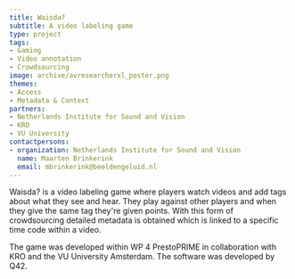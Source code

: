 ```yaml
---
title: Waisda?
subtitle: A video labeling game
type: project
tags:
- Gaming
- Video annotation
- Crowdsourcing
image: archive/avresearcherxl_poster.png
themes:
- Access
- Metadata & Context
partners:
- Netherlands Institute for Sound and Vision
- KRO
- VU University
contactpersons:
- organization: Netherlands Institute for Sound and Vision
  name: Maarten Brinkerink
  email: mbrinkerink@beeldengeluid.nl
---
```


Waisda? is a video labeling game where players watch videos and add tags about what they see and hear. They play against other players and when they give the same tag they're given points. With this form of crowdsourcing detailed metadata is obtained which is linked to a specific time code within a video.

The game was developed within WP 4 PrestoPRIME in collaboration with KRO and the VU University Amsterdam. The software was developed by Q42. 
